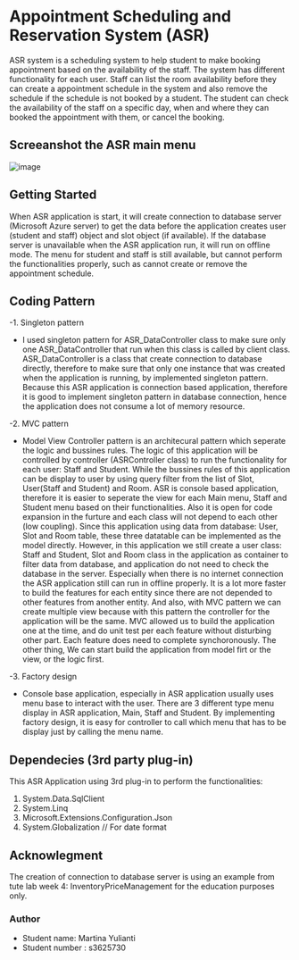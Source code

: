 # Appointment Scheduling and Reservation System (ASR)
ASR system is a scheduling system to help student to make booking appointment based on the availability of the staff. The system has different functionality for each user. Staff can list the room availability before they can create a appointment schedule in the system and also remove the schedule if the schedule is not booked by a student. The student can check the availability of the staff on a specific day, when and where they can booked the appointment with them, or cancel the booking. 

## Screeanshot the ASR main menu
![image](https://user-images.githubusercontent.com/31295850/59578474-b2af2000-910b-11e9-8c80-d0fb39052898.png)

## Getting Started
When ASR application is start, it will create connection to database server (Microsoft Azure server) to get the data before the application creates user (student and staff) object and slot object (if available). If the database server is unavailable when the ASR application run, it will run on offline mode. The menu for student and staff is still available, but cannot perform the functionalities properly, such as cannot create or remove the appointment schedule.  

## Coding Pattern
-1. Singleton pattern
- I used singleton pattern for ASR_DataController class to make sure only one ASR_DataController that run when this class is called by client class. ASR_DataController is a class that create connection to database directly, therefore to make sure that only one instance that was created when the application is running, by implemented singleton pattern. Because this ASR application is connection based application, therefore it is good to implement singleton pattern in database connection, hence the application does not consume a lot of memory resource.
   
-2. MVC pattern
  - Model View Controller pattern is an architecural pattern which seperate the logic and bussines rules. The logic of this application will be controlled by controller (ASRController class) to run the functionality for each user: Staff and Student. While the bussines rules of this application can be display to user by using query filter from the list of Slot, User(Staff and Student) and Room. ASR is console based application, therefore it is easier to seperate the view for each Main menu, Staff and Student menu based on their functionalities. Also it is open for code expansion in the furture and each class will not depend to each other (low coupling).  Since this application using data from database: User, Slot and Room table, these three datatable can be implemented as the model directly. However, in this application we still create a user class: Staff and Student, Slot and Room class in the application as container to filter data from database, and application do not need to check the database in the server. Especially when there is no internet connection the ASR application still can run in offline properly.
   It is a lot more faster to build the features for each entity since there are not depended to other features from another entity. And also, with MVC pattern we can create multiple view because with this pattern the controller for the application will be the same. MVC allowed us to build the application one at the time, and do unit test per each feature without disturbing other part. Each feature does need to complete synchoronously. The other thing, We can start build the application from model firt or the view, or the logic first.   
 
 -3. Factory design 
  - Console base application, especially in ASR application usually uses menu base to interact with the user. There are 3 different type menu display in ASR application, Main, Staff and Student. By implementing factory design, it is easy for controller to call which menu that has to be display just by calling the menu name.  
 
## Dependecies (3rd party plug-in)
This ASR Application using 3rd plug-in to perform the functionalities:
1. System.Data.SqlClient
2. System.Linq
3. Microsoft.Extensions.Configuration.Json
4. System.Globalization // For date format

## Acknowlegment
The creation of connection to database server is using an example from tute lab week 4: InventoryPriceManagement
for the education purposes only.

### Author
- Student name: Martina Yulianti
- Student number : s3625730
  


